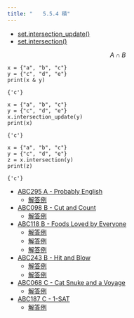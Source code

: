 ```yaml
---
title: "　　5.5.4 積"
---
```


* [set.intersection_update()](https://docs.python.org/ja/3/library/stdtypes.html#frozenset.intersection_update)
* [set.intersection()](https://docs.python.org/ja/3/library/stdtypes.html#frozenset.intersection)

$$
A \cap B
$$

```python:サンプルコード
x = {"a", "b", "c"}
y = {"c", "d", "e"}
print(x & y)
```

```text:実行結果
{'c'}
```

```python:サンプルコード
x = {"a", "b", "c"}
y = {"c", "d", "e"}
x.intersection_update(y)
print(x)
```

```text:実行結果
{'c'}
```

```python:サンプルコード
x = {"a", "b", "c"}
y = {"c", "d", "e"}
z = x.intersection(y)
print(z)
```

```text:実行結果
{'c'}
```

- [ABC295 A - Probably English](https://atcoder.jp/contests/abc295/tasks/abc295_a)
    - [解答例](https://atcoder.jp/contests/abc295/submissions/40081778)
- [ABC098 B - Cut and Count](https://atcoder.jp/contests/abc098/tasks/abc098_b)
    - [解答例](https://atcoder.jp/contests/abc098/submissions/17894269)
- [ABC118 B - Foods Loved by Everyone](https://atcoder.jp/contests/abc118/tasks/abc118_b)
    - [解答例](https://atcoder.jp/contests/abc118/submissions/15088691)
    - [解答例](https://atcoder.jp/contests/abc118/submissions/15088747)
    - [解答例](https://atcoder.jp/contests/abc118/submissions/15136334)
- [ABC243 B - Hit and Blow](https://atcoder.jp/contests/abc243/tasks/abc243_b)
    - [解答例](https://atcoder.jp/contests/abc243/submissions/30112953)
    - [解答例](https://atcoder.jp/contests/abc243/submissions/30113013)
- [ABC068 C - Cat Snuke and a Voyage](https://atcoder.jp/contests/abc068/tasks/arc079_a)
    - [解答例](https://atcoder.jp/contests/abc068/submissions/17921524)
- [ABC187 C - 1-SAT](https://atcoder.jp/contests/abc187/tasks/abc187_c)
    - [解答例](https://atcoder.jp/contests/abc187/submissions/22576870)